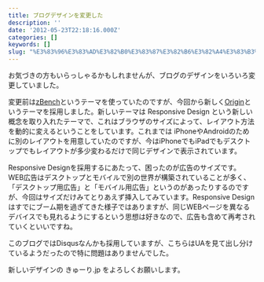 ```yaml
---
title: ブログデザインを変更した
description: ''
date: '2012-05-23T22:18:16.000Z'
categories: []
keywords: []
slug: "%E3%83%96%E3%83%AD%E3%82%B0%E3%83%87%E3%82%B6%E3%82%A4%E3%83%B3%E3%82%92%E5%A4%89%E6%9B%B4%E3%81%97%E3%81%9F"
---
```

お気づきの方もいらっしゃるかもしれませんが、ブログのデザインをいろいろ変更していました。

変更前は[zBench](http://wordpress.org/extend/themes/zbench)というテーマを使っていたのですが、今回から新しく[Origin](http://wordpress.org/extend/themes/origin)というテーマを採用しました。新しいテーマは Responsive Design という新しい概念を取り入れたテーマで、これはブラウザのサイズによって、レイアウト方法を動的に変えるということをしています。これまでは iPhoneやAndroidのために別のレイアウトを用意していたのですが、今はiPhoneでもiPadでもデスクトップでもレイアウトが多少変わるだけで同じデザインで表示されています。

Responsive Designを採用するにあたって、困ったのが広告のサイズです。WEB広告はデスクトップとモバイルで別の世界が構築されていることが多く、「デスクトップ用広告」と「モバイル用広告」というのがあったりするのですが、今回はサイズだけみてとりあえず挿入してみています。Responsive Designはすでにブーム期を過ぎてきた様子ではありますが、同じWEBページを異なるデバイスでも見れるようにするという思想は好きなので、広告も含めて再考されていくといいですね。

このブログではDisqusなんかも採用していますが、こちらはUAを見て出し分けているようだったので特に問題はありませんでした。

新しいデザインの きゅーり.jp をよろしくお願いします。